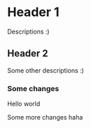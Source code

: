 # Header 1 

Descriptions :) 

## Header 2 

Some other descriptions :) 

### Some changes 

Hello world 

Some more changes haha